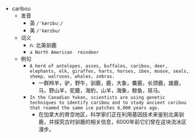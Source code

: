 - caribou
  - 发音
    - 英 `/'kærɪbuː/`
    - 美 `/'kærɪbu/`
  - 词义
    - n. 北美驯鹿
    - `a North American  reindeer `
  - 例句
    - `A herd of antelopes, asses, buffalos, caribou, deer, elephants, elk, giraffes, harts, horses, ibex, moose, seals, sheep, walruses, whales, zebras.`
      - 一群羚羊，驴，野牛，驯鹿，鹿，大象，麋鹿，长颈鹿，雄鹿，马，野山羊，驼鹿，海豹，山羊，海象，鲸鱼，斑马。
    - `In the Canadian Yukon, scientists are using genetic techniques to identify caribou and to study ancient caribou that roamed the same ice patches 6,000 years ago.`
      - 在加拿大的育空地区，科学家们正在利用基因技术来鉴别北美驯鹿，并探究古时驯鹿的相关信息，6000年前它们曾在这块流冰区漫步。

